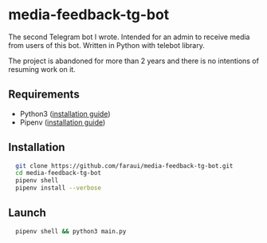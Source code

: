 # media-feedback-tg-bot
  The second Telegram bot I wrote. Intended for an admin to receive media from users of this bot. Written in Python with telebot library.

  The project is abandoned for more than 2 years and there is no intentions of resuming work on it.

## Requirements
  - Python3 ([installation guide](https://wiki.python.org/moin/BeginnersGuide/Download))
  - Pipenv ([installation guide](https://docs.pipenv.org/install/#installing-pipenv))

## Installation
  ```sh
    git clone https://github.com/faraui/media-feedback-tg-bot.git
    cd media-feedback-tg-bot
    pipenv shell
    pipenv install --verbose
  ```

## Launch
  ```sh
    pipenv shell && python3 main.py
  ```
